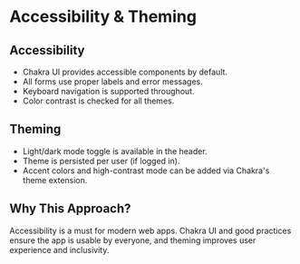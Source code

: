 # Accessibility & Theming

## Accessibility
- Chakra UI provides accessible components by default.
- All forms use proper labels and error messages.
- Keyboard navigation is supported throughout.
- Color contrast is checked for all themes.

## Theming
- Light/dark mode toggle is available in the header.
- Theme is persisted per user (if logged in).
- Accent colors and high-contrast mode can be added via Chakra's theme extension.

## Why This Approach?
Accessibility is a must for modern web apps. Chakra UI and good practices ensure the app is usable by everyone, and theming improves user experience and inclusivity. 